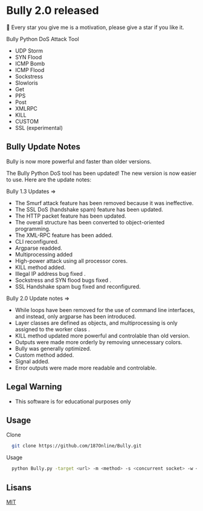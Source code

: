
# Bully 2.0 released



:gift_heart: Every star you give me is a motivation, please give a star if you like it.

Bully Python DoS Attack Tool 
* UDP Storm 
* SYN Flood
* ICMP Bomb
* ICMP Flood 
* Sockstress 
* Slowloris
* Get 
* PPS
* Post 
* XMLRPC 
* KILL
* CUSTOM
* SSL (experimental)

## Bully Update Notes 
 Bully is now more powerful and faster than older versions.
 
 The Bully Python DoS tool has been updated! The new version is now easier to use. Here are the update notes:
 
 Bully 1.3 Updates =>
* The Smurf attack feature has been removed because it was ineffective.
* The SSL DoS (handshake spam) feature has been updated.
* The HTTP packet feature has been updated.
* The overall structure has been converted to object-oriented programming.
* The XML-RPC feature has been added.
* CLI reconfigured.
* Argparse readded.
* Multiprocessing added
* High-power attack using all processor cores.
* KILL method added.
* Illegal IP address bug fixed .
* Sockstress and SYN flood bugs fixed .
* SSL Handshake spam bug fixed and reconfigured.

Bully 2.0 Update notes =>
* While loops have been removed for the use of command line interfaces, and instead, only argparse  has been introduced.
* Layer classes are defined as objects, and multiprocessing is only assigned to the worker class .
* KILL method updated more powerful and controlable than old version. 
* Outputs were made more orderly by removing unnecessary colors.
* Bully was generally optimized.
* Custom method added.
* Signal added.
* Error outputs were made more readable and controlable.

## Legal Warning 

* This software is for educational purposes only

## Usage

Clone

```bash
  git clone https://github.com/187Online/Bully.git
```

Usage
```bash
  python Bully.py -target <url> -m <method> -s <concurrent socket> -w <concurrent workers> 
```

## Lisans

[MIT](https://choosealicense.com/licenses/mit/)

  
